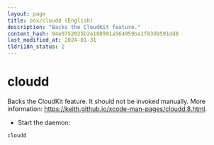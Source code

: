 ```yaml
---
layout: page
title: osx/cloudd (English)
description: "Backs the CloudKit feature."
content_hash: 94e0752025b2e180991a564959ba1f83d9591dd8
last_modified_at: 2024-01-31
tldri18n_status: 2
---
```

# cloudd

Backs the CloudKit feature.
It should not be invoked manually.
More information: <https://keith.github.io/xcode-man-pages/cloudd.8.html>.

- Start the daemon:

`cloudd`
